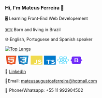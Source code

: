 ### Hi, I'm Mateus Ferreira  👋
 🖥️ Learning Front-End Web Developement
 
 🇧🇷 Born and living in Brazil
 
 🌐 English, Portuguese and Spanish speaker



[![Top Langs](https://github-readme-stats.vercel.app/api/top-langs/?username=mateusasferreira&layout=compact)](https://github.com/anuraghazra/github-readme-stats)

<img align="center" alt="HTML" height="30" width="40" src="https://raw.githubusercontent.com/devicons/devicon/master/icons/html5/html5-original.svg"><img align="center" alt="CSS" height="30" width="40" src="https://raw.githubusercontent.com/devicons/devicon/master/icons/css3/css3-original.svg">
<img align="center" alt="JavaScript" height="30" width="40" src="https://raw.githubusercontent.com/devicons/devicon/master/icons/javascript/javascript-plain.svg">
<img align="center" alt="TypeScript" height="30" width="40" src="https://raw.githubusercontent.com/devicons/devicon/master/icons/typescript/typescript-plain.svg">
<img align="center" alt="React" height="30" width="40" src="https://raw.githubusercontent.com/devicons/devicon/master/icons/react/react-original.svg"> 
<img align="center" alt="React" height="30" width="40" src="https://raw.githubusercontent.com/devicons/devicon/master/icons/bootstrap/bootstrap-plain.svg">  


🔗  <a href="https://www.linkedin.com/in/mateus-ferreira-3315a1109/">LinkedIn </a>

📧Email: mateusaugustosferreira@hotmail.com

📱 Phone/Whatsapp: +55 11 992904502

